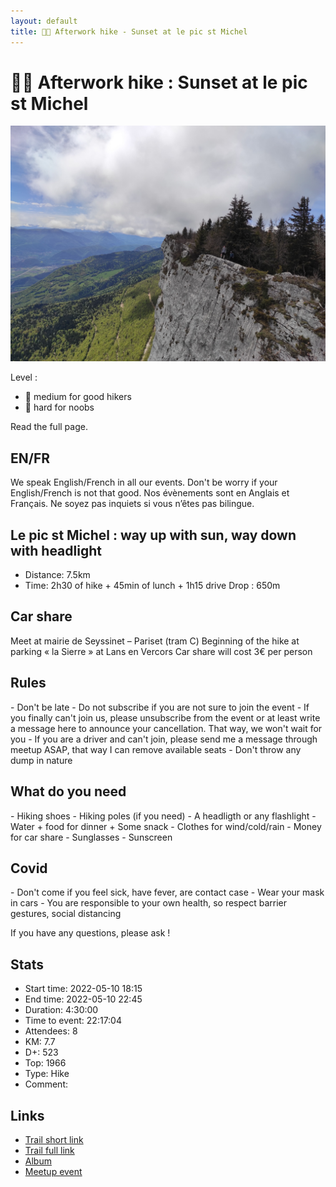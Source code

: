 ```yaml
---
layout: default
title: 🥾🔴 Afterwork hike - Sunset at le pic st Michel
---
```


# 🥾🔴 Afterwork hike : Sunset at le pic st Michel

![2022-05-10](../img/orig/2022-05-10.jpg)

Level :

* 🔵 medium for good hikers
* 🔴 hard for noobs

Read the full page.

##  EN/FR 
We speak English/French in all our events. Don't be worry if your English/French is not that good. Nos évènements sont en Anglais et Français. Ne soyez pas inquiets si vous n’êtes pas bilingue.

##  Le pic st Michel : way up with sun, way down with headlight 
* Distance: 7.5km
* Time: 2h30 of hike + 45min of lunch + 1h15 drive
Drop : 650m

##  Car share 
Meet at mairie de Seyssinet – Pariset (tram C)
Beginning of the hike at parking « la Sierre » at Lans en Vercors
Car share will cost 3€ per person

##  Rules 
\- Don't be late
\- Do not subscribe if you are not sure to join the event
\- If you finally can't join us\, please unsubscribe from the event or at least write a message here to announce your cancellation\. That way\, we won't wait for you
\- If you are a driver and can't join\, please send me a message through meetup ASAP\, that way I can remove available seats
\- Don't throw any dump in nature

##  What do you need 
\- Hiking shoes
\- Hiking poles \(if you need\)
\- A headligth or any flashlight
\- Water \+ food for dinner \+ Some snack
\- Clothes for wind/cold/rain
\- Money for car share
\- Sunglasses
\- Sunscreen

##  Covid 
\- Don't come if you feel sick\, have fever\, are contact case
\- Wear your mask in cars
\- You are responsible to your own health\, so respect barrier gestures\, social distancing

If you have any questions, please ask !

## Stats

- Start time: 2022-05-10 18:15
- End time: 2022-05-10 22:45
- Duration: 4:30:00
- Time to event: 22:17:04
- Attendees: 8
- KM: 7.7
- D+: 523
- Top: 1966
- Type: Hike
- Comment: 

## Links

- [Trail short link](https://s.42l.fr/5c-fM5tC)
- [Trail full link]()
- [Album](https://binnette.github.io/GacImg2022/)
- [Meetup event](https://www.meetup.com/grenoble-adventure-club-english-french/events/285804869/)
